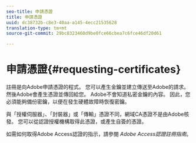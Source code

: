 ```yaml
---
seo-title: 申請憑證
title: 申請憑證
uuid: dc38732b-c8e3-40aa-a145-4ecc21535628
translation-type: tm+mt
source-git-commit: 29bc8323460d9be0fce66cbea7c6fce46df20d61

---
```



# 申請憑證{#requesting-certificates}

註冊是向Adobe申請憑證的程式。 您可以產生金鑰並建立傳送至Adobe的請求。 然後Adobe會產生憑證並傳回給您。 Adobe不會知道私密金鑰的內容。 因此，您必須能夠備份密鑰，以便在發生硬體故障時恢復密鑰。

與「授權伺服器」、「封裝器」或「傳輸」憑證不同，網域CA憑證不是由Adobe核發。 您可以從認證授權機構取得此憑證，或產生自簽的憑證。

如需如何取得Adobe Access認證的指示，請參閱 *Adobe Access認證註冊指南*。
